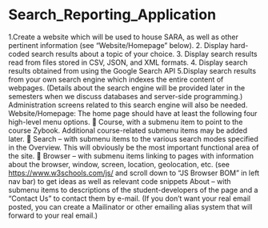 # Search_Reporting_Application
1.Create a website which will be used to house SARA, as well as other pertinent information (see “Website/Homepage” below).
2. Display hard-coded search results about a topic of your choice.
3. Display search results read from files stored in CSV, JSON, and XML formats.
4. Display search results obtained from using the Google Search API
5.Display search results from your own search engine which indexes the entire content of webpages. (Details about the search engine will be provided later in the semesters when we discuss databases and server-side programming.) Administration screens related to this search engine will also be needed.
Website/Homepage:
The home page should have at least the following four high-level menu options.
 Course, with a submenu item to point to the course Zybook. Additional course-related submenu items may be added later.
 Search – with submenu items to the various search modes specified in the Overview. This will obviously be the most important functional area of the site.
 Browser – with submenu items linking to pages with information about the browser, window, screen, location, geolocation, etc. (see https://www.w3schools.com/js/ and scroll down to “JS Browser BOM” in left nav bar) to get ideas as well as relevant code snippets
About – with submenu items to descriptions of the student-developers of the page and a “Contact Us” to contact them by e-mail. (If you don’t want your real email posted, you can create a Mailinator or other emailing alias system that will forward to your real email.)

